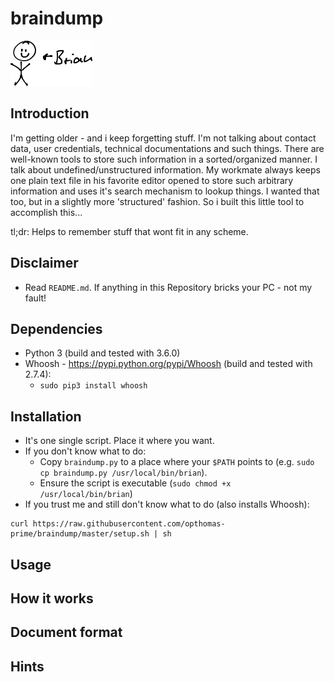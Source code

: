 # braindump

![Brian](https://raw.githubusercontent.com/opthomas-prime/braindump/master/braindump.png)

## Introduction
I'm getting older - and i keep forgetting stuff.
I'm not talking about contact data, user credentials, technical documentations and such things.
There are well-known tools to store such information in a sorted/organized manner.
I talk about undefined/unstructured information.
My workmate always keeps one plain text file in his favorite editor opened to store such arbitrary information and uses it's search mechanism to lookup things.
I wanted that too, but in a slightly more 'structured' fashion.
So i built this little tool to accomplish this...

tl;dr: Helps to remember stuff that wont fit in any scheme.

## Disclaimer
- Read `README.md`. If anything in this Repository bricks your PC - not my fault!

## Dependencies
- Python 3 (build and tested with 3.6.0)
- Whoosh - https://pypi.python.org/pypi/Whoosh (build and tested with 2.7.4):
    - `sudo pip3 install whoosh`

## Installation
- It's one single script. Place it where you want.
- If you don't know what to do:
    - Copy `braindump.py` to a place where your `$PATH` points to (e.g. `sudo cp braindump.py /usr/local/bin/brian`).
    - Ensure the script is executable (`sudo chmod +x /usr/local/bin/brian`)
- If you trust me and still don't know what to do (also installs Whoosh):

```
curl https://raw.githubusercontent.com/opthomas-prime/braindump/master/setup.sh | sh
```

## Usage

## How it works

## Document format

## Hints
